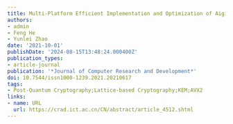 ```yaml
---
title: Multi-Platform Efficient Implementation and Optimization of Aigis-enc Algorithm
authors:
- admin
- Feng He
- Yunlei Zhao
date: '2021-10-01'
publishDate: '2024-08-15T13:48:24.000400Z'
publication_types:
- article-journal
publication: '*Journal of Computer Research and Development*'
doi: 10.7544/issn1000-1239.2021.20210617
tags:
- Post-Quantum Cryptography;Lattice-based Cryptography;KEM;AVX2
links:
- name: URL
  url: https://crad.ict.ac.cn/CN/abstract/article_4512.shtml
---
```

